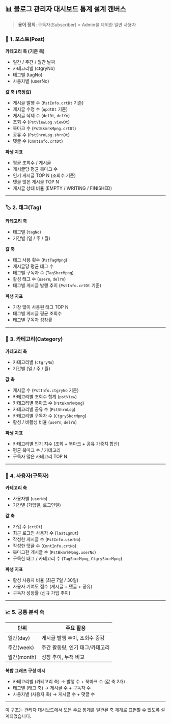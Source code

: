 ## 📊 블로그 관리자 대시보드 통계 설계 캔버스

> **용어 정의**: 구독자(Subscriber) = Admin을 제외한 일반 사용자

### 🧱 1. 포스트(Post)

**카테고리 축 (기준 축)**

- 일간 / 주간 / 월간 날짜
- 카테고리별 (ctgryNo)
- 태그별 (tagNo)
- 사용자별 (userNo)

**값 축 (측정값)**

- 게시글 발행 수 (`PstInfo.crtDt` 기준)
- 게시글 수정 수 (`updtDt` 기준)
- 게시글 삭제 수 (`delDt`, `delYn`)
- 조회 수 (`PstViewLog.viewDt`)
- 북마크 수 (`PstBkmrkMpng.crtDt`)
- 공유 수 (`PstShrnLog.shrnDt`)
- 댓글 수 (`CmntInfo.crtDt`)

**파생 지표**

- 평균 조회수 / 게시글
- 게시글당 평균 북마크 수
- 인기 게시글 TOP N (조회수 기준)
- 댓글 많은 게시글 TOP N
- 게시글 상태 비율 (EMPTY / WRITING / FINISHED)

---

### 🏷 2. 태그(Tag)

**카테고리 축**

- 태그별 (`tagNo`)
- 기간별 (일 / 주 / 월)

**값 축**

- 태그 사용 횟수 (`PstTagMpng`)
- 게시글당 평균 태그 수
- 태그별 구독자 수 (`TagSbcrMpng`)
- 활성 태그 수 (`useYn`, `delYn`)
- 태그별 게시글 발행 추이 (`PstInfo.crtDt` 기준)

**파생 지표**

- 가장 많이 사용된 태그 TOP N
- 태그별 게시글 평균 조회수
- 태그별 구독자 성장률

---

### 📂 3. 카테고리(Category)

**카테고리 축**

- 카테고리별 (`ctgryNo`)
- 기간별 (일 / 주 / 월)

**값 축**

- 게시글 수 (`PstInfo.ctgryNo` 기준)
- 카테고리별 조회수 합계 (`pstView`)
- 카테고리별 북마크 수 (`PstBkmrkMpng`)
- 카테고리별 공유 수 (`PstShrnLog`)
- 카테고리별 구독자 수 (`CtgrySbcrMpng`)
- 활성 / 비활성 비율 (`useYn`, `delYn`)

**파생 지표**

- 카테고리별 인기 지수 (조회 + 북마크 + 공유 가중치 합산)
- 평균 북마크 수 / 카테고리
- 구독자 많은 카테고리 TOP N

---

### 👥 4. 사용자(구독자)

**카테고리 축**

- 사용자별 (`userNo`)
- 기간별 (가입일, 로그인일)

**값 축**

- 가입 수 (`crtDt`)
- 최근 로그인 사용자 수 (`lastLgnDt`)
- 작성한 게시글 수 (`PstInfo.userNo`)
- 작성한 댓글 수 (`CmntInfo.crtNo`)
- 북마크한 게시글 수 (`PstBkmrkMpng.userNo`)
- 구독한 태그 / 카테고리 수 (`TagSbcrMpng`, `CtgrySbcrMpng`)

**파생 지표**

- 활성 사용자 비율 (최근 7일 / 30일)
- 사용자 기여도 점수 (게시글 + 댓글 + 공유)
- 구독자 성장률 (신규 가입 추이)

---

### 📈 5. 공통 분석 축

| 단위        | 주요 활용                       |
| ----------- | ------------------------------- |
| 일간(day)   | 게시글 발행 추이, 조회수 증감   |
| 주간(week)  | 주간 활동량, 인기 태그/카테고리 |
| 월간(month) | 성장 추이, 누적 비교            |

**복합 그래프 구성 예시**

- 카테고리별 (카테고리 축) → 발행 수 + 북마크 수 (값 축 2개)
- 태그별 (태그 축) → 게시글 수 + 구독자 수
- 사용자별 (사용자 축) → 게시글 수 + 댓글 수

---

이 구조는 관리자 대시보드에서 모든 주요 통계를 일관된 축 체계로 표현할 수 있도록 설계되었습니다.
